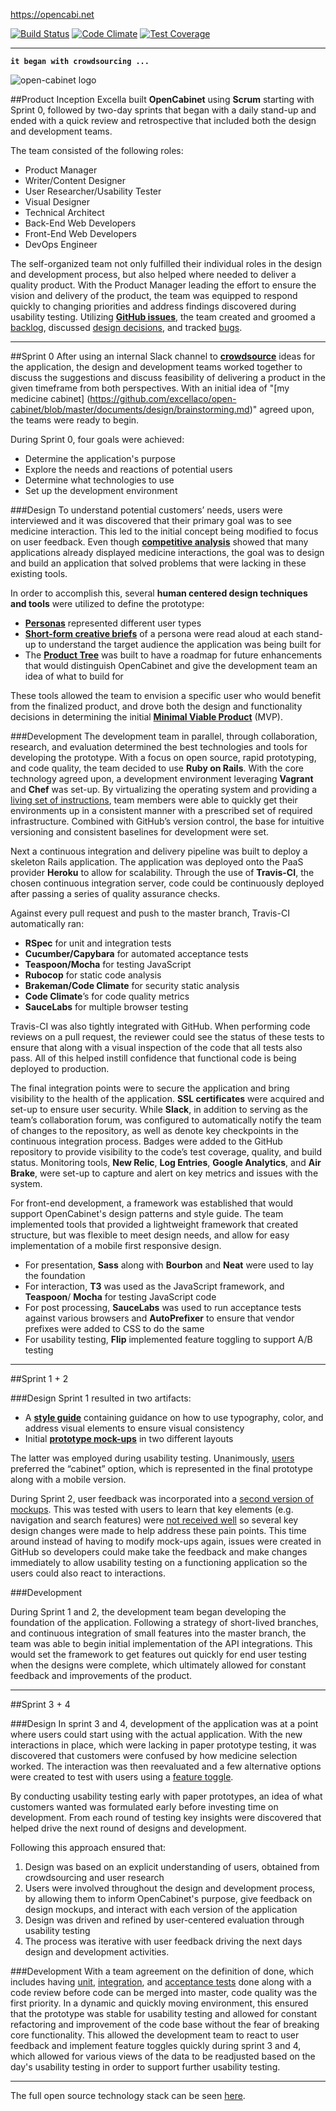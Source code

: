 https://opencabi.net

[![Build Status](https://magnum.travis-ci.com/excellaco/open-cabinet.svg?token=ztW2D3QGwNvKdJWTdpNu)](https://magnum.travis-ci.com/excellaco/open-cabinet)
[![Code Climate](https://codeclimate.com/repos/5582a4ef695680215a031469/badges/876970494b7eba49266f/gpa.svg)](https://codeclimate.com/repos/5582a4ef695680215a031469/feed)
[![Test Coverage](https://codeclimate.com/repos/5582a4ef695680215a031469/badges/876970494b7eba49266f/coverage.svg)](https://codeclimate.com/repos/5582a4ef695680215a031469/coverage) 

---
**`it began with crowdsourcing ...`**

![open-cabinet logo](https://github.com/excellaco/open-cabinet/blob/master/app/assets/images/open-cabinet.png)

##Product Inception 
Excella built **OpenCabinet** using **Scrum** starting with Sprint 0, followed by two-day sprints that began with a daily stand-up and ended with a quick review and retrospective that included both the design and development teams.  

The team consisted of the following roles: 

* Product Manager
* Writer/Content Designer
* User Researcher/Usability Tester
* Visual Designer
* Technical Architect
* Back-End Web Developers
* Front-End Web Developers
* DevOps Engineer

The self-organized team not only fulfilled their individual roles in the design and development process, but also helped where needed to deliver a quality product.  With the Product Manager leading the effort to ensure the vision and delivery of the product, the team was equipped to respond quickly to changing priorities and address findings discovered during usability testing. Utilizing **[GitHub issues](https://github.com/excellaco/open-cabinet/issues)**, the team created and groomed a [backlog](https://github.com/excellaco/open-cabinet/issues?utf8=%E2%9C%93&q=label%3A%22user+story%22+), discussed [design decisions](https://github.com/excellaco/open-cabinet/issues?utf8=%E2%9C%93&q=+label%3Adesign+), and tracked [bugs](https://github.com/excellaco/open-cabinet/issues?utf8=%E2%9C%93&q=+label%3Abug+).

---
##Sprint 0
After using an internal Slack channel to **[crowdsource](https://github.com/excellaco/open-cabinet/blob/master/documents/images/crowdsourcing.png)** ideas for the application, the design and development teams worked together to discuss the suggestions and discuss feasibility of delivering a product in the given timeframe from both perspectives.  With an initial idea of "[my medicine cabinet] (https://github.com/excellaco/open-cabinet/blob/master/documents/design/brainstorming.md)" agreed upon, the teams were ready to begin.  

During Sprint 0, four goals were achieved: 

* Determine the application's purpose
* Explore the needs and reactions of potential users
* Determine what technologies to use
* Set up the development environment 

###Design
To understand potential customers’ needs, users were interviewed and it was discovered that their primary goal was to see medicine interaction.  This led to the initial concept being modified to focus on user feedback. Even though **[competitive analysis](https://github.com/excellaco/open-cabinet/blob/master/documents/design/market_research.md)** showed that many applications already displayed medicine interactions, the goal was to design and build an application that solved problems that were lacking in these existing tools.
  
In order to accomplish this, several **human centered design techniques and tools** were utilized to define the prototype:

* **[Personas](https://github.com/excellaco/open-cabinet/blob/master/documents/design/personas.md)** represented different user types
* **[Short-form creative briefs](https://github.com/excellaco/open-cabinet/blob/master/documents/design/short_form_creative_brief.md)** of a persona were read aloud at each stand-up to understand the target audience the application was being built for
* The **[Product Tree](https://github.com/excellaco/open-cabinet/blob/master/documents/design/product_tree.md)** was built to have a roadmap for future enhancements that would distinguish OpenCabinet and give the development team an idea of what to build for

These tools allowed the team to envision a specific user who would benefit from the finalized product, and drove both the design and functionality decisions in determining the initial **[Minimal Viable Product](https://github.com/excellaco/open-cabinet/labels/MVP)** (MVP). 

###Development
The development team in parallel, through collaboration, research, and evaluation determined the best technologies and tools for developing the prototype.  With a focus on open source, rapid prototyping, and code quality, the team decided to use **Ruby on Rails**.  With the core technology agreed upon, a development environment leveraging **Vagrant** and **Chef** was set-up.  By virtualizing the operating system and providing a [living set of instructions](https://github.com/excellaco/open-cabinet/blob/master/documents/technical/installation.md), team members were able to quickly get their environments up in a consistent manner with a prescribed set of required infrastructure.  Combined with GitHub’s version control, the base for intuitive versioning and consistent baselines for development were set.

Next a continuous integration and delivery pipeline was built to deploy a skeleton Rails application.  The application was deployed onto the PaaS provider **Heroku** to allow for scalability.  Through the use of **Travis-CI**, the chosen continuous integration server, code could be continuously deployed after passing a series of quality assurance checks.  

Against every pull request and push to the master branch, Travis-CI automatically ran:

* **RSpec** for unit and integration tests
* **Cucumber/Capybara** for automated acceptance tests
* **Teaspoon/Mocha** for testing JavaScript
* **Rubocop** for static code analysis
* **Brakeman/Code Climate** for security static analysis
* **Code Climate**’s for code quality metrics
* **SauceLabs** for multiple browser testing  

Travis-CI was also tightly integrated with GitHub.  When performing code reviews on a pull request, the reviewer could see the status of these tests to ensure that along with a visual inspection of the code that all tests also pass.  All of this helped instill confidence that functional code is being deployed to production.  

The final integration points were to secure the application and bring visibility to the health of the application.  **SSL certificates** were acquired and set-up to ensure user security.  While **Slack**, in addition to serving as the team’s collaboration forum, was configured to automatically notify the team of changes to the repository, as well as denote key checkpoints in the continuous integration process. Badges were added to the GitHub repository to provide visibility to the code’s test coverage, quality, and build status.  Monitoring tools, **New Relic**, **Log Entries**, **Google Analytics**, and **Air Brake**, were set-up to capture and alert on key metrics and issues with the system.

For front-end development, a framework was established that would support OpenCabinet's design patterns and style guide. The team implemented tools that provided a lightweight framework that created structure, but was flexible to meet design needs, and allow for easy implementation of a mobile first responsive design. 

* For presentation, **Sass** along with **Bourbon** and **Neat** were used to lay the foundation 
* For interaction, **T3** was used as the JavaScript framework, and **Teaspoon**/ **Mocha** for testing JavaScript code 
* For post processing, **SauceLabs** was used to run acceptance tests against various browsers and **AutoPrefixer** to ensure that vendor prefixes were added to CSS to do the same  
* For usability testing, **Flip** implemented feature toggling to support A/B testing  

---
##Sprint 1 + 2

###Design
Sprint 1 resulted in two artifacts: 

* A **[style guide](https://github.com/excellaco/open-cabinet/blob/master/documents/design/style_guide.md)** containing guidance on how to use typography, color, and address visual elements to ensure visual consistency  
* Initial **[prototype mock-ups](https://github.com/excellaco/open-cabinet/blob/master/documents/design/design_concept_1.md)** in two different layouts

The latter was employed during usability testing. Unanimously, [users](https://github.com/excellaco/open-cabinet/blob/master/documents/design/round_1_testing.md) preferred the “cabinet” option, which is represented in the final prototype along with a mobile version.

During Sprint 2, user feedback was incorporated into a [second version of mockups](https://github.com/excellaco/open-cabinet/blob/master/documents/design/design_concept_2.md).  This was tested with users to learn that key elements (e.g. navigation and search features) were [not received well](https://github.com/excellaco/open-cabinet/blob/master/documents/design/round_2_testing.md) so several key design changes were made to help address these pain points.  This time around instead of having to modify mock-ups again, issues were created in GitHub so developers could make take the feedback and make changes immediately to allow usability testing on a functioning application so the users could also react to interactions. 

###Development

During Sprint 1 and 2, the development team began developing the foundation of the application.  Following a strategy of short-lived branches, and continuous integration of small features into the master branch, the team was able to begin initial implementation of the API integrations.  This would set the framework to get features out quickly for end user testing when the designs were complete, which ultimately allowed for constant feedback and improvements of the product.  

---

##Sprint 3 + 4

###Design
In sprint 3 and 4, development of the application was at a point where users could start using with the actual application. With the new interactions in place, which were lacking in paper prototype testing, it was discovered that customers were confused by how medicine selection worked. The interaction was then reevaluated and a few alternative options were created to test with users using a [feature toggle](https://opencabi.net/features). 

By conducting usability testing early with paper prototypes, an idea of what customers wanted was formulated early before investing time on development. From each round of testing key insights were discovered that helped drive the next round of designs and development. 

Following this approach ensured that: 

1. Design was based on an explicit understanding of users, obtained from crowdsourcing and user research
2. Users were involved throughout the design and development process, by allowing them to inform OpenCabinet's purpose, give feedback on design mockups, and interact with each version of the application
3. Design was driven and refined by user-centered evaluation through usability testing
4. The process was iterative with user feedback driving the next days design and development activities.

###Development
With a team agreement on the definition of done, which includes having [unit](https://github.com/excellaco/open-cabinet/tree/master/spec), [integration](https://github.com/excellaco/open-cabinet/tree/master/spec), and [acceptance tests](https://github.com/excellaco/open-cabinet/tree/master/features) done along with a code review before code can be merged into master, code quality was the first priority.  In a dynamic and quickly moving environment, this ensured that the prototype was stable for usability testing and allowed for constant refactoring and improvement of the code base without the fear of breaking core functionality. This allowed the development team to react to user feedback and implement feature toggles quickly during sprint 3 and 4, which allowed for various views of the data to be readjusted based on the day's usability testing in order to support further usability testing.

---
The full open source technology stack can be seen [here](https://github.com/excellaco/open-cabinet/blob/master/documents/technical/technology_stack.md).




